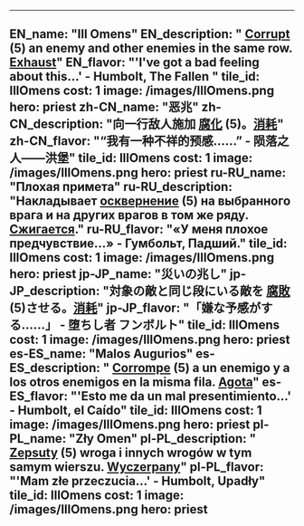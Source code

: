 ---

EN_name: "Ill Omens"
EN_description: " <u>Corrupt</u> (5) an enemy and other enemies in the same row. <u>Exhaust</u>"
EN_flavor: "'I've got a bad feeling about this...' - Humbolt, The Fallen "
tile_id: IllOmens
cost: 1
image: /images/IllOmens.png
hero: priest
zh-CN_name: "恶兆"
zh-CN_description: "向一行敌人施加 <u>腐化</u> (5)。<u>消耗</u>"
zh-CN_flavor: "“我有一种不祥的预感……” - 陨落之人——洪堡"
tile_id: IllOmens
cost: 1
image: /images/IllOmens.png
hero: priest
ru-RU_name: "Плохая примета"
ru-RU_description: "Накладывает  <u>осквернение</u> (5) на выбранного врага и на других врагов в том же ряду. <u>Сжигается</u>."
ru-RU_flavor: "«У меня плохое предчувствие...» - Гумбольт, Падший."
tile_id: IllOmens
cost: 1
image: /images/IllOmens.png
hero: priest
jp-JP_name: "災いの兆し"
jp-JP_description: "対象の敵と同じ段にいる敵を <u>腐敗</u>(5)させる。<u>消耗</u>"
jp-JP_flavor: "「嫌な予感がする……」 - 堕ちし者 フンボルト"
tile_id: IllOmens
cost: 1
image: /images/IllOmens.png
hero: priest
es-ES_name: "Malos Augurios"
es-ES_description: " <u>Corrompe</u> (5) a un enemigo y a los otros enemigos en la misma fila. <u>Agota</u>"
es-ES_flavor: "'Esto me da un mal presentimiento...' - Humbolt, el Caído"
tile_id: IllOmens
cost: 1
image: /images/IllOmens.png
hero: priest
pl-PL_name: "Zły Omen"
pl-PL_description: " <u>Zepsuty</u> (5) wroga i innych wrogów w tym samym wierszu. <u>Wyczerpany</u>"
pl-PL_flavor: "'Mam złe przeczucia...' - Humbolt, Upadły"
tile_id: IllOmens
cost: 1
image: /images/IllOmens.png
hero: priest
---